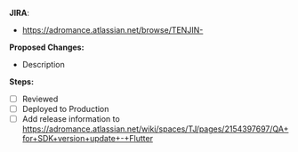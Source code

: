 **JIRA**:

- https://adromance.atlassian.net/browse/TENJIN-

**Proposed Changes:**

- Description

**Steps:**

- [ ] Reviewed
- [ ] Deployed to Production
- [ ] Add release information to https://adromance.atlassian.net/wiki/spaces/TJ/pages/2154397697/QA+for+SDK+version+update+-+Flutter
